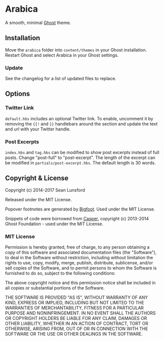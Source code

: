 # Arabica

A smooth, minimal [Ghost](https://ghost.org) theme.

## Installation
Move the `arabica` folder into `content/themes` in your Ghost installation. Restart Ghost and select Arabica in your Ghost settings.

### Update
See the changelog for a list of updated files to replace.

## Options

### Twitter Link
`default.hbs` includes an optional Twitter link. To enable, uncomment it by removing the `{{!` and `}}` handlebars around the section and update the text and url with your Twitter handle.

### Post Excerpts
`index.hbs` and `tag.hbs` can be modified to show post excerpts instead of full posts. Change "post-full" to "post-excerpt". The length of the excerpt can be modified in `partials/post-excerpt.hbs`. The default length is 30 words.

## Copyright & License
Copyright (c) 2014-2017 Sean Lunsford

Released under the MIT License.

Popover footnotes are generated by [Bigfoot](https://github.com/lemonmade/bigfoot). Used under the MIT License.
 
Snippets of code were borrowed from [Casper](https://github.com/TryGhost/Casper), copyright (c) 2013-2014 Ghost Foundation - used under the MIT License.

### MIT License
Permission is hereby granted, free of charge, to any person obtaining a copy of this software and associated documentation files (the "Software"), to deal in the Software without restriction, including without limitation the rights to use, copy, modify, merge, publish, distribute, sublicense, and/or sell copies of the Software, and to permit persons to whom the Software is furnished to do so, subject to the following conditions:

The above copyright notice and this permission notice shall be included in all copies or substantial portions of the Software.

THE SOFTWARE IS PROVIDED "AS IS", WITHOUT WARRANTY OF ANY KIND, EXPRESS OR IMPLIED, INCLUDING BUT NOT LIMITED TO THE WARRANTIES OF MERCHANTABILITY, FITNESS FOR A PARTICULAR PURPOSE AND NONINFRINGEMENT. IN NO EVENT SHALL THE AUTHORS OR COPYRIGHT HOLDERS BE LIABLE FOR ANY CLAIM, DAMAGES OR OTHER LIABILITY, WHETHER IN AN ACTION OF CONTRACT, TORT OR OTHERWISE, ARISING FROM, OUT OF OR IN CONNECTION WITH THE SOFTWARE OR THE USE OR OTHER DEALINGS IN THE SOFTWARE.